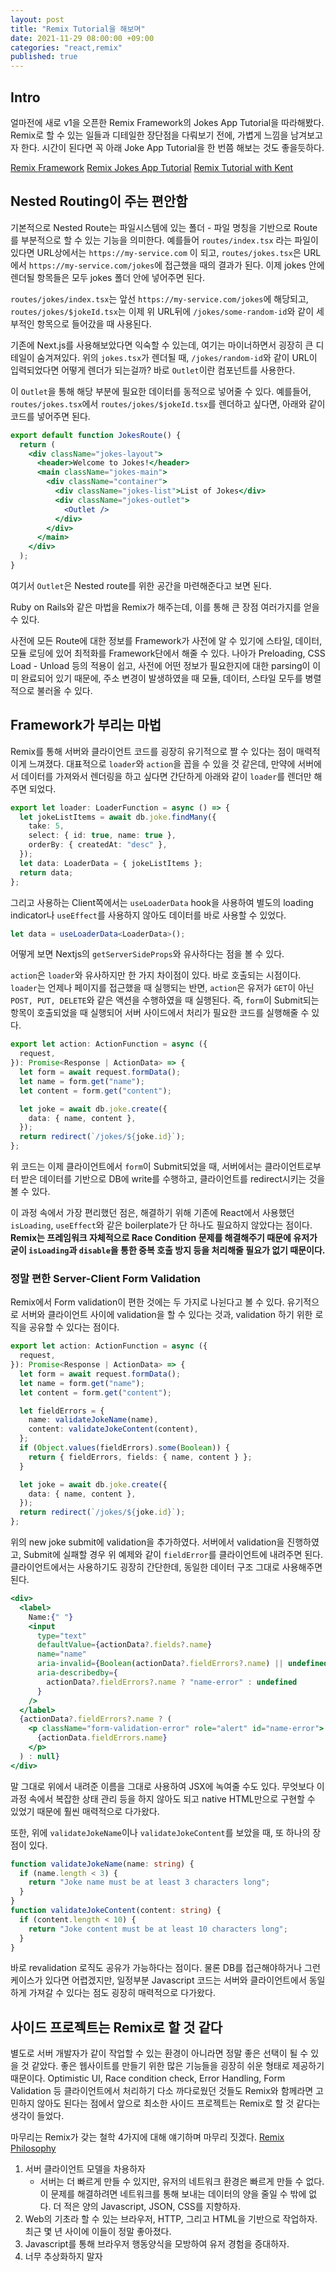 ```yaml
---
layout: post
title: "Remix Tutorial을 해보며"
date: 2021-11-29 08:00:00 +09:00
categories: "react,remix"
published: true
---
```


## Intro

얼마전에 새로 v1을 오픈한 Remix Framework의 Jokes App Tutorial을 따라해봤다.
Remix로 할 수 있는 일들과 디테일한 장단점을 다뤄보기 전에, 가볍게 느낌을 남겨보고자 한다.
시간이 된다면 꼭 아래 Joke App Tutorial을 한 번쯤 해보는 것도 좋을듯하다.

[Remix Framework](https://remix.run)
[Remix Jokes App Tutorial](https://remix.run/docs/en/v1/tutorials/jokes)
[Remix Tutorial with Kent](https://www.youtube.com/watch?v=hsIWJpuxNj0)

## Nested Routing이 주는 편안함

기본적으로 Nested Route는 파일시스템에 있는 폴더 - 파일 명칭을 기반으로 Route를 부분적으로 할 수 있는 기능을 의미한다.
예를들어 `routes/index.tsx` 라는 파일이 있다면 URL상에서는 `https://my-service.com` 이 되고,
`routes/jokes.tsx`은 URL에서 `https://my-service.com/jokes`에 접근했을 때의 결과가 된다.
이제 jokes 안에 렌더될 항목들은 모두 jokes 폴더 안에 넣어주면 된다.

`routes/jokes/index.tsx`는 앞선 `https://my-service.com/jokes`에 해당되고,
`routes/jokes/$jokeId.tsx`는 이제 위 URL뒤에 `/jokes/some-random-id`와 같이 세부적인 항목으로 들어갔을 때 사용된다.

기존에 Next.js를 사용해보았다면 익숙할 수 있는데, 여기는 마이너하면서 굉장히 큰 디테일이 숨겨져있다.
위의 `jokes.tsx`가 렌더될 때, `/jokes/random-id`와 같이 URL이 입력되었다면 어떻게 렌더가 되는걸까?
바로 `Outlet`이란 컴포넌트를 사용한다.

이 `Outlet`을 통해 해당 부분에 필요한 데이터를 동적으로 넣어줄 수 있다.
예를들어, `routes/jokes.tsx`에서 `routes/jokes/$jokeId.tsx`를 렌더하고 싶다면, 아래와 같이 코드를 넣어주면 된다.

```jsx
export default function JokesRoute() {
  return (
    <div className="jokes-layout">
      <header>Welcome to Jokes!</header>
      <main className="jokes-main">
        <div className="container">
          <div className="jokes-list">List of Jokes</div>
          <div className="jokes-outlet">
            <Outlet />
          </div>
        </div>
      </main>
    </div>
  );
}
```

여기서 `Outlet`은 Nested route를 위한 공간을 마련해준다고 보면 된다.

Ruby on Rails와 같은 마법을 Remix가 해주는데, 이를 통해 큰 장점 여러가지를 얻을 수 있다.

사전에 모든 Route에 대한 정보를 Framework가 사전에 알 수 있기에 스타일, 데이터, 모듈 로딩에 있어 최적화를 Framework단에서 해줄 수 있다.
나아가 Preloading, CSS Load - Unload 등의 적용이 쉽고, 사전에 어떤 정보가 필요한지에 대한 parsing이 이미 완료되어 있기 때문에, 주소 변경이 발생하였을 때 모듈, 데이터, 스타일 모두를 병렬적으로 불러올 수 있다.

## Framework가 부리는 마법

Remix를 통해 서버와 클라이언트 코드를 굉장히 유기적으로 짤 수 있다는 점이 매력적이게 느껴졌다.
대표적으로 `loader`와 `action`을 꼽을 수 있을 것 같은데,
만약에 서버에서 데이터를 가져와서 렌더링을 하고 싶다면 간단하게 아래와 같이 `loader`를 렌더만 해주면 되었다.

```typescript
export let loader: LoaderFunction = async () => {
  let jokeListItems = await db.joke.findMany({
    take: 5,
    select: { id: true, name: true },
    orderBy: { createdAt: "desc" },
  });
  let data: LoaderData = { jokeListItems };
  return data;
};
```

그리고 사용하는 Client쪽에서는 `useLoaderData` hook을 사용하여 별도의 loading indicator나 `useEffect`를 사용하지 않아도 데이터를 바로 사용할 수 있었다.

```typescript
let data = useLoaderData<LoaderData>();
```

어떻게 보면 Nextjs의 `getServerSideProps`와 유사하다는 점을 볼 수 있다.

`action`은 `loader`와 유사하지만 한 가지 차이점이 있다. 바로 호출되는 시점이다.
`loader`는 언제나 페이지를 접근했을 때 실행되는 반면, `action`은 유저가 `GET`이 아닌 `POST, PUT, DELETE`와 같은 액션을 수행하였을 때 실행된다.
즉, `form`이 Submit되는 항목이 호출되었을 때 실행되어 서버 사이드에서 처리가 필요한 코드를 실행해줄 수 있다.

```typescript
export let action: ActionFunction = async ({
  request,
}): Promise<Response | ActionData> => {
  let form = await request.formData();
  let name = form.get("name");
  let content = form.get("content");

  let joke = await db.joke.create({
    data: { name, content },
  });
  return redirect(`/jokes/${joke.id}`);
};
```

위 코드는 이제 클라이언트에서 `form`이 Submit되었을 때, 서버에서는 클라이언트로부터 받은 데이터를 기반으로 DB에 write를 수행하고, 클라이언트를 redirect시키는 것을 볼 수 있다.

이 과정 속에서 가장 편리했던 점은, 해결하기 위해 기존에 React에서 사용했던 `isLoading`, `useEffect`와 같은 boilerplate가 단 하나도 필요하지 않았다는 점이다. **Remix는 프레임워크 자체적으로 Race Condition 문제를 해결해주기 때문에 유저가 굳이 `isLoading`과 `disable`을 통한 중복 호출 방지 등을 처리해줄 필요가 없기 때문이다.**

### 정말 편한 Server-Client Form Validation

Remix에서 Form validation이 편한 것에는 두 가지로 나뉜다고 볼 수 있다.
유기적으로 서버와 클라이언트 사이에 validation을 할 수 있다는 것과, validation 하기 위한 로직을 공유할 수 있다는 점이다.

```typescript
export let action: ActionFunction = async ({
  request,
}): Promise<Response | ActionData> => {
  let form = await request.formData();
  let name = form.get("name");
  let content = form.get("content");

  let fieldErrors = {
    name: validateJokeName(name),
    content: validateJokeContent(content),
  };
  if (Object.values(fieldErrors).some(Boolean)) {
    return { fieldErrors, fields: { name, content } };
  }

  let joke = await db.joke.create({
    data: { name, content },
  });
  return redirect(`/jokes/${joke.id}`);
};
```

위의 new joke submit에 validation을 추가하였다. 서버에서 validation을 진행하였고, Submit에 실패할 경우 위 예제와 같이 `fieldError`를 클라이언트에 내려주면 된다.
클라이언트에서는 사용하기도 굉장히 간단한데, 동일한 데이터 구조 그대로 사용해주면 된다.

```jsx
<div>
  <label>
    Name:{" "}
    <input
      type="text"
      defaultValue={actionData?.fields?.name}
      name="name"
      aria-invalid={Boolean(actionData?.fieldErrors?.name) || undefined}
      aria-describedby={
        actionData?.fieldErrors?.name ? "name-error" : undefined
      }
    />
  </label>
  {actionData?.fieldErrors?.name ? (
    <p className="form-validation-error" role="alert" id="name-error">
      {actionData.fieldErrors.name}
    </p>
  ) : null}
</div>
```

말 그대로 위에서 내려준 이름을 그대로 사용하여 JSX에 녹여줄 수도 있다.
무엇보다 이 과정 속에서 복잡한 상태 관리 등을 하지 않아도 되고 native HTML만으로 구현할 수 있었기 때문에 훨씬 매력적으로 다가왔다.

또한, 위에 `validateJokeName`이나 `validateJokeContent`를 보았을 때, 또 하나의 장점이 있다.

```typescript
function validateJokeName(name: string) {
  if (name.length < 3) {
    return "Joke name must be at least 3 characters long";
  }
}
function validateJokeContent(content: string) {
  if (content.length < 10) {
    return "Joke content must be at least 10 characters long";
  }
}
```

바로 revalidation 로직도 공유가 가능하다는 점이다. 물론 DB를 접근해야하거나 그런 케이스가 있다면 어렵겠지만, 일정부분 Javascript 코드는 서버와 클라이언트에서 동일하게 가져갈 수 있다는 점도 굉장히 매력적으로 다가왔다.

## 사이드 프로젝트는 Remix로 할 것 같다

별도로 서버 개발자가 같이 작업할 수 있는 환경이 아니라면 정말 좋은 선택이 될 수 있을 것 같았다. 좋은 웹사이트를 만들기 위한 많은 기능들을 굉장히 쉬운 형태로 제공하기 때문이다.
Optimistic UI, Race condition check, Error Handling, Form Validation 등 클라이언트에서 처리하기 다소 까다로웠던 것들도 Remix와 함께라면 고민하지 않아도 된다는 점에서 앞으로 최소한 사이드 프로젝트는 Remix로 할 것 같다는 생각이 들었다.

마무리는 Remix가 갖는 철학 4가지에 대해 얘기하며 마무리 짓겠다.
[Remix Philosophy](https://remix.run/docs/en/v1/guides/philosophy)

1. 서버 클라이언트 모델을 차용하자
   - 서버는 더 빠르게 만들 수 있지만, 유저의 네트워크 환경은 빠르게 만들 수 없다. 이 문제를 해결하려면 네트워크를 통해 보내는 데이터의 양을 줄일 수 밖에 없다. 더 적은 양의 Javascript, JSON, CSS를 지향하자.
2. Web의 기초라 할 수 있는 브라우저, HTTP, 그리고 HTML을 기반으로 작업하자. 최근 몇 년 사이에 이들이 정말 좋아졌다.
3. Javascript를 통해 브라우저 행동양식을 모방하여 유저 경험을 증대하자.
4. 너무 추상화하지 말자
